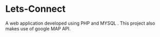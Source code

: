 # Lets-Connect
A web application developed using PHP and MYSQL . This project also makes use of google MAP API. 
